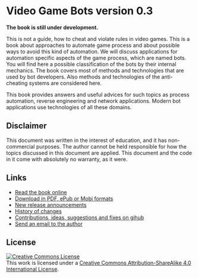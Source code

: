 # Video Game Bots version 0.3

**The book is still under development.**

This is not a guide, how to cheat and violate rules in video games. This is a book about approaches to automate game process and about possible ways to avoid this kind of automation. We will discuss applications for automation specific aspects of the game process, which are named bots. You will find here a possible classification of the bots by their internal mechanics. The book covers most of methods and technologies that are used by bot developers. Also methods and technologies of the anti-cheating systems are considered here.

This book provides answers and useful advices for such topics as process automation, reverse engineering and network applications. Modern bot applications use technologies of all these domains.

## Disclaimer

This document was written in the interest of education, and it has non-commercial purposes. The author cannot be held responsible for how the topics discussed in this document are applied. This document and the code in it come with absolutely no warranty, as it were.

## Links

* [Read the book online](https://ellysh.gitbooks.io/video-game-bots/content)
* [Download in PDF, ePub or Mobi formats](https://www.gitbook.com/book/ellysh/video-game-bots/details)
* [New release announcements](https://twitter.com/petrsum)
* [History of changes](CHANGELOG.md)
* [Contributions, ideas, suggestions and fixes on gihub](https://github.com/ellysh/video-game-bots)
* [Send an email to the author](mailto:petrsum@gmail.com)

## License

<a rel="license" href="https://creativecommons.org/licenses/by-sa/4.0/"><img alt="Creative Commons License" style="border-width:0" src="https://licensebuttons.net/l/by-sa/4.0/88x31.png"/></a><br />This work is licensed under a <a rel="license" href="https://creativecommons.org/licenses/by-sa/4.0/">Creative Commons Attribution-ShareAlike 4.0 International License</a>.
